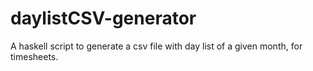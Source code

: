 daylistCSV-generator
====================

A haskell script to generate a csv file with day list of a given month, for timesheets.
